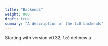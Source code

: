 ```yaml
---
title: "Backends"
weight: 800
draft: true
summary: "A description of the lc0 backends"
---
```


Starting with version v0.32, `lc0` definew a 